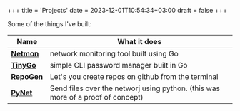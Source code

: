 +++
title = 'Projects'
date  = 2023-12-01T10:54:34+03:00
draft = false
+++


Some of the things I've built:

| Name                                               | What it does                                                                    |
| ---                                                | ---                                                                             |
| **[Netmon](https://github.com/musaubrian/netmon)** | network monitoring tool built using Go                                          |
| **[TinyGo](https://github.com/musaubrian/tinygo)** | simple CLI password manager built in Go                                         |
| **[RepoGen](https://github.com/musaubrian/rgn)**   | Let's you create repos on github from the terminal                              |
| **[PyNet](https://github.com/musaubrian/pynet)**   | Send files over the networj using python. (this was more of a proof of concept) |
